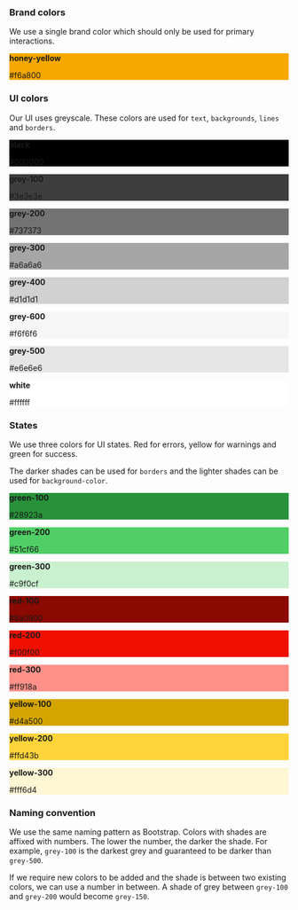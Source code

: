 ---
---

### Brand colors
We use a single brand color which should only be used for primary interactions.

<div class="doc-row doc-form">
    <div>
        <div class="doc-color">
            <div class="doc-color__item doc-color__item--light" style="background-color: #f6a800;">
                <p><strong>honey-yellow</strong></p>
                <p>#f6a800</p>
            </div>
        </div>
    </div>
    <div></div>
    <div></div>
</div>

### UI colors
Our UI uses greyscale. These colors are used for `text`, `backgrounds`, `lines` and `borders`.

<div class="doc-row doc-form">
    <div>
        <div class="doc-color">
            <div class="doc-color__item doc-color__item--light" style="background-color: #000000;">
                <p><strong>black</strong></p>
                <p>#000000</p>
            </div>
        </div>
    </div>
    <div>
        <div class="doc-color">
            <div class="doc-color__item doc-color__item--light" style="background-color: #3e3e3e;">
                <p><strong>grey-100</strong></p>
                <p>#3e3e3e</p>
            </div>
            <div class="doc-color__item doc-color__item--light" style="background-color: #737373;">
                <p><strong>grey-200</strong></p>
                <p>#737373</p>
            </div>
            <div class="doc-color__item doc-color__item--light" style="background-color: #a6a6a6;">
                <p><strong>grey-300</strong></p>
                <p>#a6a6a6</p>
            </div>
            <div class="doc-color__item" style="background-color: #d1d1d1;">
                <p><strong>grey-400</strong></p>
                <p>#d1d1d1</p>
            </div>
            <div class="doc-color__item" style="background-color: #f6f6f6;">
                <p><strong>grey-600</strong></p>
                <p>#f6f6f6</p>
            </div>
            <div class="doc-color__item" style="background-color: #e6e6e6;">
                <p><strong>grey-500</strong></p>
                <p>#e6e6e6</p>
            </div>
        </div>
    </div>
    <div>
        <div class="doc-color">
            <div class="doc-color__item" style="background-color: #ffffff;">
                <p><strong>white</strong></p>
                <p>#ffffff</p>
            </div>
        </div>
    </div>
</div>

### States
We use three colors for UI states. Red for errors, yellow for warnings and green for success.

The darker shades can be used for `borders` and the lighter shades can be used for `background-color`.

<div class="doc-row doc-form">
    <div>
        <div class="doc-color">
            <div class="doc-color__item doc-color__item--light" style="background-color: #28923a;">
                <p><strong>green-100</strong></p>
                <p>#28923a</p>
            </div>
            <div class="doc-color__item" style="background-color: #51cf66;">
                <p><strong>green-200</strong></p>
                <p>#51cf66</p>
            </div>
            <div class="doc-color__item" style="background-color: #c9f0cf;">
                <p><strong>green-300</strong></p>
                <p>#c9f0cf</p>
            </div>
        </div>
    </div>
    <div>
        <div class="doc-color">
            <div class="doc-color__item doc-color__item--light" style="background-color: #8a0900;">
                <p><strong>red-100</strong></p>
                <p>#8a0900</p>
            </div>
            <div class="doc-color__item" style="background-color: #f00f00;">
                <p><strong>red-200</strong></p>
                <p>#f00f00</p>
            </div>
            <div class="doc-color__item" style="background-color: #ff918a;">
                <p><strong>red-300</strong></p>
                <p>#ff918a</p>
            </div>
            </div>
    </div>
    <div>
        <div class="doc-color">
            <div class="doc-color__item doc-color__item--light" style="background-color: #d4a500;">
                <p><strong>yellow-100</strong></p>
                <p>#d4a500</p>
            </div>
            <div class="doc-color__item" style="background-color: #ffd43b;">
                <p><strong>yellow-200</strong></p>
                <p>#ffd43b</p>
            </div>
            <div class="doc-color__item" style="background-color: #fff6d4;">
                <p><strong>yellow-300</strong></p>
                <p>#fff6d4</p>
            </div>
        </div>
    </div>
</div>

### Naming convention

We use the same naming pattern as Bootstrap. Colors with shades are affixed with numbers. The lower the number, the darker the shade. For example, `grey-100` is the darkest grey and guaranteed to be darker than `grey-500`.

If we require new colors to be added and the shade is between two existing colors, we can use a number in between. A shade of grey between `grey-100` and `grey-200` would become `grey-150`.
